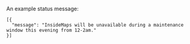 An example status message:

    [{
      "message": "InsideMaps will be unavailable during a maintenance window this evening from 12-2am."
    }]
